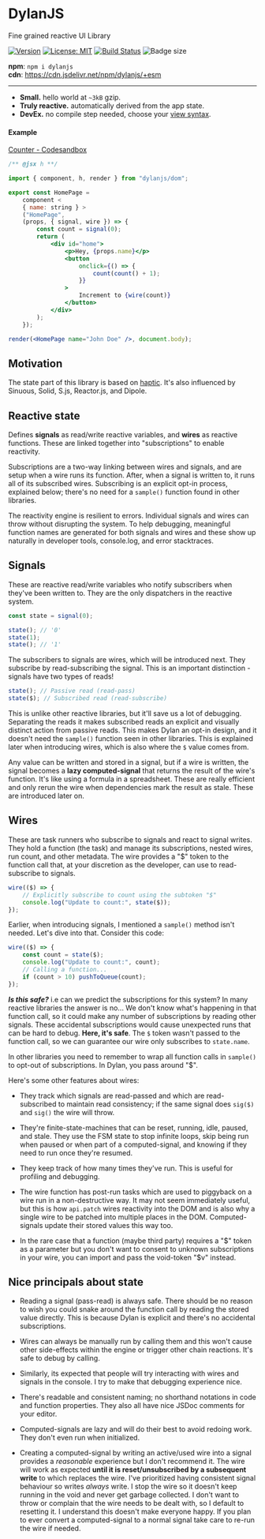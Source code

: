 # DylanJS

Fine grained reactive UI Library

[![Version](https://img.shields.io/npm/v/dylanjs.svg?color=success&style=flat-square)](https://www.npmjs.com/package/dylanjs)
[![License: MIT](https://img.shields.io/badge/License-MIT-brightgreen.svg)](https://opensource.org/licenses/MIT)
[![Build Status](https://github.com/abhishiv/dylanjs/actions/workflows/ci.yml/badge.svg)](https://github.com/abhishiv/dylanjs/actions/workflows/ci.yml)
![Badge size](https://img.badgesize.io/https://cdn.jsdelivr.net/npm/dylanjs/+esm?compression=gzip&label=gzip&style=flat-square)

**npm**: `npm i dylanjs`  
**cdn**: https://cdn.jsdelivr.net/npm/dylanjs/+esm

---

-   **Small.** hello world at `~3kB` gzip.
-   **Truly reactive.** automatically derived from the app state.
-   **DevEx.** no compile step needed, choose your [view syntax](#view-syntax).

#### Example

[Counter - Codesandbox](https://codesandbox.io/s/counter-demo-dylanjs-t7ift3?file=/src/index.tsx)

```jsx
/** @jsx h **/

import { component, h, render } from "dylanjs/dom";

export const HomePage =
	component <
	{ name: string } >
	("HomePage",
	(props, { signal, wire }) => {
		const count = signal(0);
		return (
			<div id="home">
				<p>Hey, {props.name}</p>
				<button
					onclick={() => {
						count(count() + 1);
					}}
				>
					Increment to {wire(count)}
				</button>
			</div>
		);
	});

render(<HomePage name="John Doe" />, document.body);
```

## Motivation

The state part of this library is based on [haptic](https://github.com/heyheyhello/haptic). It's also influenced by Sinuous, Solid, S.js, Reactor.js, and Dipole.

## Reactive state

Defines **signals** as read/write reactive variables, and **wires** as reactive
functions. These are linked together into "subscriptions" to enable reactivity.

Subscriptions are a two-way linking between wires and signals, and are setup
when a wire runs its function. After, when a signal is written to, it runs all
of its subscribed wires. Subscribing is an explicit opt-in process, explained
below; there's no need for a `sample()` function found in other libraries.

The reactivity engine is resilient to errors. Individual signals and wires can
throw without disrupting the system. To help debugging, meaningful function
names are generated for both signals and wires and these show up naturally in
developer tools, console.log, and error stacktraces.

## Signals

These are reactive read/write variables who notify subscribers when they've been
written to. They are the only dispatchers in the reactive system.

```ts
const state = signal(0);

state(); // '0'
state(1);
state(); // '1'
```

The subscribers to signals are wires, which will be introduced next. They
subscribe by read-subscribing the signal. This is an important distinction -
signals have two types of reads!

```ts
state(); // Passive read (read-pass)
state($); // Subscribed read (read-subscribe)
```

This is unlike other reactive libraries, but it'll save us a lot of debugging.
Separating the reads it makes subscribed reads an explicit and visually distinct
action from passive reads. This makes Dylan an opt-in design, and it doesn't
need the `sample()` function seen in other libraries. This is explained later
when introducing wires, which is also where the `$` value comes from.

Any value can be written and stored in a signal, but if a wire is written, the
signal becomes a **lazy computed-signal** that returns the result of the wire's
function. It's like using a formula in a spreadsheet. These are really efficient
and only rerun the wire when dependencies mark the result as stale. These are
introduced later on.

## Wires

These are task runners who subscribe to signals and react to signal writes. They
hold a function (the task) and manage its subscriptions, nested wires, run
count, and other metadata. The wire provides a "\$" token to the function call
that, at your discretion as the developer, can use to read-subscribe to signals.

```ts
wire(($) => {
	// Explicitly subscribe to count using the subtoken "$"
	console.log("Update to count:", state($));
});
```

Earlier, when introducing signals, I mentioned a `sample()` method isn't needed.
Let's dive into that. Consider this code:

```ts
wire(($) => {
	const count = state($);
	console.log("Update to count:", count);
	// Calling a function...
	if (count > 10) pushToQueue(count);
});
```

**_Is this safe?_** i.e can we predict the subscriptions for this system? In
many reactive libraries the answer is no... We don't know what's happening in
that function call, so it could make any number of subscriptions by reading
other signals. These accidental subscriptions would cause unexpected runs that
can be hard to debug. **Here, it's safe**. The `$` token wasn't passed to
the function call, so we can guarantee our wire only subscribes to `state.name`.

In other libraries you need to remember to wrap all function calls in `sample()`
to opt-out of subscriptions. In Dylan, you pass around "$".

Here's some other features about wires:

-   They track which signals are read-passed and which are read-subscribed to
    maintain read consistency; if the same signal does `sig($)` and `sig()` the
    wire will throw.

-   They're finite-state-machines that can be reset, running, idle, paused, and
    stale. They use the FSM state to stop infinite loops, skip being run when
    paused or when part of a computed-signal, and knowing if they need to run
    once they're resumed.

-   They keep track of how many times they've run. This is useful for profiling
    and debugging.

-   The wire function has post-run tasks which are used to piggyback on a wire
    run in a non-destructive way. It may not seem immediately useful, but this
    is how `api.patch` wires reactivity into the DOM and is also why a single
    wire to be patched into multiple places in the DOM. Computed-signals update
    their stored values this way too.

-   In the rare case that a function (maybe third party) requires a "\$" token
    as a parameter but you don't want to consent to unknown subscriptions in
    your wire, you can import and pass the void-token "\$v" instead.

## Nice principals about state

-   Reading a signal (pass-read) is always safe. There should be no reason to wish
    you could snake around the function call by reading the stored value directly.
    This is because Dylan is explicit and there's no accidental subscriptions.

-   Wires can always be manually run by calling them and this won't cause other
    side-effects within the engine or trigger other chain reactions. It's safe to
    debug by calling.

-   Similarly, its expected that people will try interacting with wires and
    signals in the console. I try to make that debugging experience nice.

-   There's readable and consistent naming; no shorthand notations in code and
    function properties. They also all have nice JSDoc comments for your editor.

-   Computed-signals are lazy and will do their best to avoid redoing work. They
    don't even run when initialized.

-   Creating a computed-signal by writing an active/used wire into a signal
    provides a _reasonable_ experience but I don't recommend it. The wire will
    work as expected **until it is reset/unsubscribed by a subsequent write** to
    which replaces the wire. I've prioritized having consistent signal behaviour
    so writes _always_ write. I stop the wire so it doesn't keep running in the
    void and never get garbage collected. I don't want to throw or complain that
    the wire needs to be dealt with, so I default to resetting it. I understand
    this doesn't make everyone happy. If you plan to ever convert a
    computed-signal to a normal signal take care to re-run the wire if needed.
